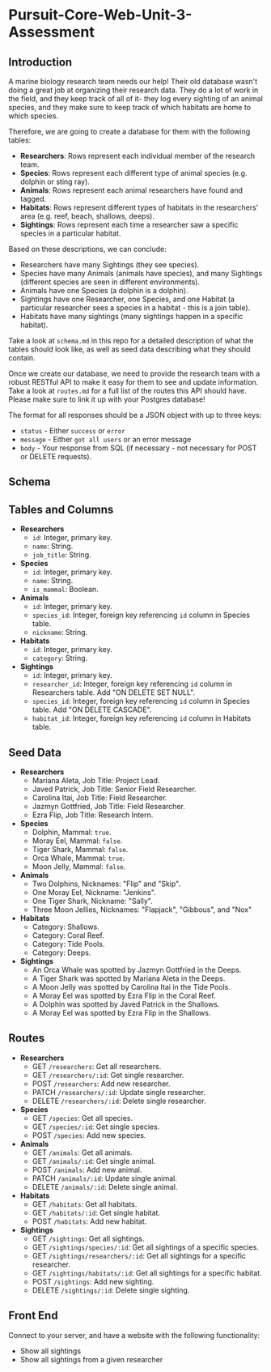 # Pursuit-Core-Web-Unit-3-Assessment

## Introduction

A marine biology research team needs our help! Their old database wasn't doing a great job at organizing their research data. They do a lot of work in the field, and they keep track of all of it- they log every sighting of an animal species, and they make sure to keep track of which habitats are home to which species.

Therefore, we are going to create a database for them with the following tables:

- **Researchers**: Rows represent each individual member of the research team.
- **Species**: Rows represent each different type of animal species (e.g. dolphin or sting ray).
- **Animals**: Rows represent each animal researchers have found and tagged.
- **Habitats**: Rows represent different types of habitats in the researchers' area (e.g. reef, beach, shallows, deeps).
- **Sightings**: Rows represent each time a researcher saw a specific species in a particular habitat.

Based on these descriptions, we can conclude:

- Researchers have many Sightings (they see species).
- Species have many Animals (animals have species), and many Sightings (different species are seen in different environments).
- Animals have one Species (a dolphin is a dolphin).
- Sightings have one Researcher, one Species, and one Habitat (a particular researcher sees a species in a habitat - this is a join table).
- Habitats have many sightings (many sightings happen in a specific habitat).

Take a look at `schema.md` in this repo for a detailed description of what the tables should look like, as well as seed data describing what they should contain.

Once we create our database, we need to provide the research team with a robust RESTful API to make it easy for them to see and update information. Take a look at `routes.md` for a full list of the routes this API should have. Please make sure to link it up with your Postgres database!

The format for all responses should be a JSON object with up to three keys:

- `status` - Either `success` or `error`
- `message` - Either `got all users` or an error message
- `body` - Your response from SQL (if necessary - not necessary for POST or DELETE requests).

## Schema

## Tables and Columns

- **Researchers**
  - `id`: Integer, primary key.
  - `name`: String.
  - `job_title`: String.
- **Species**
  - `id`: Integer, primary key.
  - `name`: String.
  - `is_mammal`: Boolean.
- **Animals**
  - `id`: Integer, primary key.
  - `species_id`: Integer, foreign key referencing `id` column in Species table.
  - `nickname`: String.
- **Habitats**
  - `id`: Integer, primary key.
  - `category`: String.
- **Sightings**
  - `id`: Integer, primary key.
  - `researcher_id`: Integer, foreign key referencing `id` column in Researchers table. Add "ON DELETE SET NULL".
  - `species_id`: Integer, foreign key referencing `id` column in Species table. Add "ON DELETE CASCADE".
  - `habitat_id`: Integer, foreign key referencing `id` column in Habitats table.

## Seed Data

- **Researchers**
  - Mariana Aleta, Job Title: Project Lead.
  - Javed Patrick, Job Title: Senior Field Researcher.
  - Carolina Itai, Job Title: Field Researcher.
  - Jazmyn Gottfried, Job Title: Field Researcher.
  - Ezra Flip, Job Title: Research Intern.
- **Species**
  - Dolphin, Mammal: `true`.
  - Moray Eel, Mammal: `false`.
  - Tiger Shark, Mammal: `false`.
  - Orca Whale, Mammal: `true`.
  - Moon Jelly, Mammal: `false`.
- **Animals**
  - Two Dolphins, Nicknames: "Flip" and "Skip".
  - One Moray Eel, Nickname: "Jenkins".
  - One Tiger Shark, Nickname: "Sally".
  - Three Moon Jellies, Nicknames: "Flapjack", "Gibbous", and "Nox"
- **Habitats**
  - Category: Shallows.
  - Category: Coral Reef.
  - Category: Tide Pools.
  - Category: Deeps.
- **Sightings**
  - An Orca Whale was spotted by Jazmyn Gottfried in the Deeps.
  - A Tiger Shark was spotted by Mariana Aleta in the Deeps.
  - A Moon Jelly was spotted by Carolina Itai in the Tide Pools.
  - A Moray Eel was spotted by Ezra Flip in the Coral Reef.
  - A Dolphin was spotted by Javed Patrick in the Shallows.
  - A Moray Eel was spotted by Ezra Flip in the Shallows.
  
  
## Routes

- **Researchers**
  - GET `/researchers`: Get all researchers.
  - GET `/researchers/:id`: Get single researcher.
  - POST `/researchers`: Add new researcher.
  - PATCH `/researchers/:id`: Update single researcher.
  - DELETE `/researchers/:id`: Delete single researcher.
- **Species**
  - GET `/species`: Get all species.
  - GET `/species/:id`: Get single species.
  - POST `/species`: Add new species.
- **Animals**
  - GET `/animals`: Get all animals.
  - GET `/animals/:id`: Get single animal.
  - POST `/animals`: Add new animal.
  - PATCH `/animals/:id`: Update single animal.
  - DELETE `/animals/:id`: Delete single animal.
- **Habitats**
  - GET `/habitats`: Get all habitats.
  - GET `/habitats/:id`: Get single habitat.
  - POST `/habitats`: Add new habitat.
- **Sightings**
  - GET `/sightings`: Get all sightings.
  - GET `/sightings/species/:id`: Get all sightings of a specific species.
  - GET `/sightings/researchers/:id`: Get all sightings for a specific researcher.
  - GET `/sightings/habitats/:id`: Get all sightings for a specific habitat.
  - POST `/sightings`: Add new sighting.
  - DELETE `/sightings/:id`: Delete single sighting.

## Front End

Connect to your server, and have a website with the following functionality:

- Show all sightings
- Show all sightings from a given researcher
